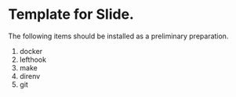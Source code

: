 # Template for Slide.

The following items should be installed as a preliminary preparation.

1. docker
2. lefthook
3. make
4. direnv
5. git
